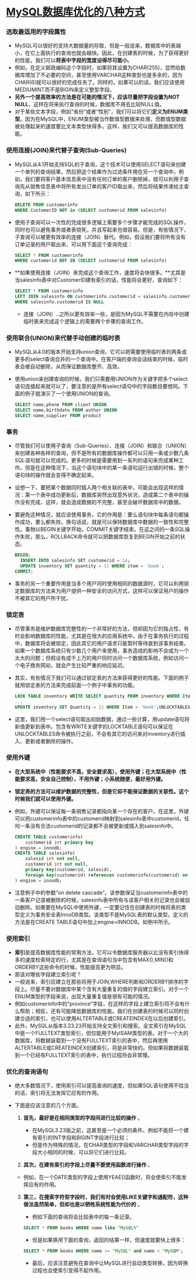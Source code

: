 # [MySQL数据库优化的八种方式](https://www.jianshu.com/p/dac715a88b44)

### 选取最适用的字段属性

- MySQL可以很好的支持大数据量的存取，但是一般说来，数据库中的表越小，在它上面执行的查询也就会越快。因此，在创建表的时候，为了获得更好的性能，我们可以**将表中字段的宽度设得尽可能小**。
- 例如，在定义邮政编码这个字段时，如果将其设置为CHAR(255)，显然给数据库增加了不必要的空间，甚至使用VARCHAR这种类型也是多余的，因为CHAR(6)就可以很好的完成任务了。同样的，如果可以的话，我们应该使用MEDIUMINT而不是BIGIN来定义整型字段。
- **另外一个提高效率的方法是在可能的情况下，应该尽量把字段设置为NOT NULL**，这样在将来执行查询的时候，数据库不用去比较NULL值。
- 对于某些文本字段，例如“省份”或者“性别”，我们可以将它们**定义为ENUM类型**。因为在MySQL中，ENUM类型被当作数值型数据来处理，而数值型数据被处理起来的速度要比文本类型快得多。这样，我们又可以提高数据库的性能。

### 使用连接(JOIN)来代替子查询(Sub-Queries)

- MySQL从4.1开始支持SQL的子查询，这个技术可以使用SELECT语句来创建一个单列的查询结果，然后把这个结果作为过滤条件用在另一个查询中。例如，我们要将客户基本信息表中没有任何订单的客户删除掉，就可以利用子查询先从销售信息表中将所有发出订单的客户ID取出来，然后将结果传递给主查询，如下所示：

  ```SQL
  DELETE FROM customerinfo
  WHERE CustomerID NOT in (SELECT customerid FROM salesinfo)
  ```

- 使用子查询可以一次性的完成很多逻辑上需要多个步骤才能完成的SQL操作，同时也可以避免事务或者表锁死，并且写起来也很容易。但是，有些情况下，子查询可以被更有效率的连接（JOIN）替代。例如，假设我们要将所有没有订单记录的用户取出来，可以用下面这个查询完成：

  ```SQL
  SELECT * FROM customerinfo
  WHERE customerid NOT IN (SELECT customerid FROM salesinfo)
  ```

- **如果使用连接（JOIN）来完成这个查询工作，速度将会快很多。**尤其是当salesinfo表中对CustomerID建有索引的话，性能将会更好，查询如下：

  ```SQL
  SELECT * FROM customerinfo
  LEFT JOIN salesinfo ON customerinfo.customerid = salesinfo.customerid
  WHERE salesinfo.customerid IS NULL
  ```

  - 连接（JOIN）..之所以更有效率一些，是因为MySQL不需要在内存中创建临时表来完成这个逻辑上的需要两个步骤的查询工作。

### 使用联合(UNION)来代替手动创建的临时表

- MySQL从4.0的版本开始支持union查询，它可以把需要使用临时表的两条或更多的select查询合并的一个查询中。在客户端的查询会话结束的时候，临时表会被自动删除，从而保证数据库整齐、高效。

- 使用union来创建查询的时候，我们只需要用UNION作为关键字把多个select语句连接起来就可以了，要注意的是所有select语句中的字段数目要想同。下面的例子就演示了一个使用UNION的查询。

  ```SQL
  SELECT name,phone FROM client UNION
  SELECT name,birthdate FROM author UNION
  SELECT name,supplier FROM product
  ```

### 事务

- 尽管我们可以使用子查询（Sub-Queries）、连接（JOIN）和联合（UNION）来创建各种各样的查询，但不是所有的数据库操作都可以只用一条或少数几条SQL语句就可以完成的。更多的时候是需要用到一系列的语句来完成某种工作。但是在这种情况下，当这个语句块中的某一条语句运行出错的时候，整个语句块的操作就会变得不确定起来。

- 设想一下，要把某个数据同时插入两个相关联的表中，可能会出现这样的情况：第一个表中成功更新后，数据库突然出现意外状况，造成第二个表中的操作没有完成，这样，就会造成数据的不完整，甚至会破坏数据库中的数据。

- 要避免这种情况，就应该使用事务，它的作用是：要么语句块中每条语句都操作成功，要么都失败。换句话说，就是可以保持数据库中数据的一致性和完整性。事物以BEGIN关键字开始，COMMIT关键字结束。在这之间的一条SQL操作失败，那么，ROLLBACK命令就可以把数据库恢复到BEGIN开始之前的状态。

  ```SQL
  BEGIN;
    INSERT INTO salesinfo SET customerid = 14;
    UPDATE inventory SET quantity = 11 WHERE item = 'book';
  COMMIT;
  ```

- 事务的另一个重要作用是当多个用户同时使用相同的数据源时，它可以利用锁定数据库的方法来为用户提供一种安全的访问方式，这样可以保证用户的操作不被其它的用户所干扰。

### 锁定表

- 尽管事务是维护数据库完整性的一个非常好的方法，但却因为它的独占性，有时会影响数据库的性能，尤其是在很大的应用系统中。由于在事务执行的过程中，数据库将会被锁定，因此其它的用户请求只能暂时等待直到该事务结束。如果一个数据库系统只有少数几个用户来使用，事务造成的影响不会成为一个太大的问题；但假设有成千上万的用户同时访问一个数据库系统，例如访问一个电子商务网站，就会产生比较严重的响应延迟。

- 其实，有些情况下我们可以通过锁定表的方法来获得更好的性能。下面的例子就用锁定表的方法来完成前面一个例子中事务的功能。

  ```SQL
  LOCK TABLE inventory WRITE SELECT quantity FROM inventory WHERE Item = 'book';
  ...
  UPDATE inventory SET Quantity = 11 WHERE Item = 'book';UNLOCKTABLES
  ```

- 这里，我们用一个select语句取出初始数据，通过一些计算，用update语句将新值更新到表中。包含有WRITE关键字的LOCKTABLE语句可以保证在UNLOCKTABLES命令被执行之前，不会有其它的访问来对inventory进行插入、更新或者删除的操作。

### 使用外键

- **在大型系统中（性能要求不高，安全要求高），使用外键；在大型系统中（性能要求高，安全自己控制），不用外键；小系统随便，最好用外键。**


- **锁定表的方法可以维护数据的完整性，但是它却不能保证数据的关联性。这个时候我们就可以使用外键。**

- 例如，外键可以保证每一条销售记录都指向某一个存在的客户。在这里，外键可以把customerinfo表中的customerid映射到salesinfo表中customerid，任何一条没有合法customerid的记录都不会被更新或插入到salesinfo中。

  ```SQL
  CREATE TABLE customerinfo(
      customerid int primary key
  ) engine = innodb;
  CREATE TABLE salesinfo(
      salesid int not null, 
      customerid int not null, 
      primary key(customerid, salesid), 
      foreign key(customerid) references customerinfo(customerid) on delete cascade
  ) engine = innodb;
  ```

- 注意例子中的参数“on delete cascade”。该参数保证当customerinfo表中的一条客户记录被删除的时候，salesinfo表中所有与该客户相关的记录也会被自动删除。如果要在MySQL中使用外键，一定要记住在创建表的时候将表的类型定义为事务安全表InnoDB类型。该类型不是MySQL表的默认类型。定义的方法是在CREATE TABLE语句中加上engine=INNODB。如例中所示。

### 使用索引

- **索引**是提高数据库性能的常用方法，它可以令数据库服务器以比没有索引快得多的速度检索特定的行，尤其是在查询语句当中包含有MAX(),MIN()和ORDERBY这些命令的时候，性能提高更为明显。
- 那该对哪些字段建立索引呢？
- 一般说来，索引应建立在那些将用于JOIN,WHERE判断和ORDERBY排序的字段上。尽量不要对数据库中某个含有大量重复的值的字段建立索引。对于一个ENUM类型的字段来说，出现大量重复值是很有可能的情况。
- 例如customerinfo中的“province”字段，在这样的字段上建立索引将不会有什么帮助；相反，还有可能降低数据库的性能。我们在创建表的时候可以同时创建合适的索引，也可以使用ALTERTABLE或CREATEINDEX在以后创建索引。
- 此外，MySQL从版本3.23.23开始支持全文索引和搜索。全文索引在MySQL中是一个FULLTEXT类型索引，但仅能用于MyISAM类型的表。对于一个大的数据库，将数据装载到一个没有FULLTEXT索引的表中，然后再使用ALTERTABLE或CREATEINDEX创建索引，将是非常快的。但如果将数据装载到一个已经有FULLTEXT索引的表中，执行过程将会非常慢。

### 优化的查询语句

- 绝大多数情况下，使用索引可以提高查询的速度，但如果SQL语句使用不恰当的话，索引将无法发挥它应有的作用。

- 下面是应该注意的几个方面。

  1. **首先，最好是在相同类型的字段间进行比较的操作** 。

     - 在MySQL3.23版之前，这甚至是一个必须的条件。例如不能将一个建有索引的INT字段和BIGINT字段进行比较；
     - 但是作为特殊的情况，在CHAR类型的字段和VARCHAR类型字段的字段大小相同的时候，可以将它们进行比较。

  2.  **其次，在建有索引的字段上尽量不要使用函数进行操作** 。

     - 例如，在一个DATE类型的字段上使用YEAE()函数时，将会使索引不能发挥应有的作用。

  3. **第三，在搜索字符型字段时，我们有时会使用LIKE关键字和通配符，这种做法虽然简单，但却也是以牺牲系统性能为代价的** 。

     - 例如下面的查询将会比较表中的每一条记录。

     ```SQL
     SELECT * FROM books WHERE name like "MySQL%"
     ```

     - 但是如果换用下面的查询，返回的结果一样，但速度就要快上很多：

     ```SQL
     SELECT * FROM books WHERE name >= "MySQL" and name < "MySQM";
     ```

     - 最后，应该注意避免在查询中让MySQL进行自动类型转换，因为转换过程也会使索引变得不起作用。